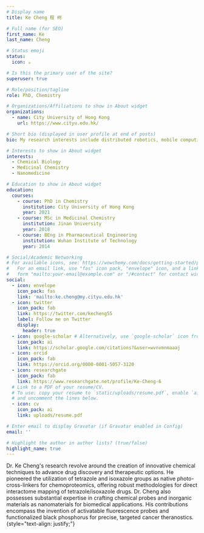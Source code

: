 ```yaml
---
# Display name
title: Ke Cheng 程 柯

# Full name (for SEO)
first_name: Ke
last_name: Cheng

# Status emoji
status:
  icon: ☕️

# Is this the primary user of the site?
superuser: true

# Role/position/tagline
role: PhD, Chemistry 

# Organizations/Affiliations to show in About widget
organizations:
  - name: City University of Hong Kong
    url: https://www.cityu.edu.hk/

# Short bio (displayed in user profile at end of posts)
bio: My research interests include distributed robotics, mobile computing and programmable matter.

# Interests to show in About widget
interests:
  - Chemical Biology
  - Medicinal Chemistry
  - Nanomedicine

# Education to show in About widget
education:
  courses:
    - course: PhD in Chemistry
      institution: City University of Hong Kong
      year: 2021
    - course: MSc in Medicinal Chemistry
      institution: Jinan University
      year: 2018
    - course: BEng in Pharmaceutical Engineering
      institution: Wuhan Institute of Technology
      year: 2014

# Social/Academic Networking
# For available icons, see: https://wowchemy.com/docs/getting-started/page-builder/#icons
#   For an email link, use "fas" icon pack, "envelope" icon, and a link in the
#   form "mailto:your-email@example.com" or "/#contact" for contact widget.
social:
  - icon: envelope
    icon_pack: fas
    link: 'mailto:ke.cheng@my.cityu.edu.hk'
  - icon: twitter
    icon_pack: fab
    link: https://twitter.com/kecheng55
    label: Follow me on Twitter
    display:
      header: true
  - icon: google-scholar # Alternatively, use `google-scholar` icon from `ai` icon pack
    icon_pack: ai
    link: https://scholar.google.com/citations?&user=wvnvmnmaaaj
  - icon: orcid
    icon_pack: fab
    link: https://orcid.org/0000-0001-5057-3120
  - icon: researchgate
    icon_pack: fab
    link: https://www.researchgate.net/profile/Ke-Cheng-6
  # Link to a PDF of your resume/CV.
  # To use: copy your resume to `static/uploads/resume.pdf`, enable `ai` icons in `params.yaml`,
  # and uncomment the lines below.
  - icon: cv
    icon_pack: ai
    link: uploads/resume.pdf

# Enter email to display Gravatar (if Gravatar enabled in Config)
email: ''

# Highlight the author in author lists? (true/false)
highlight_name: true
---
```


Dr. Ke Cheng's research revolve around the creation of innovative chemical techniques to advance drug discovery and therapeutic options. He pioneered the utilization of tetrazole and isoxazole groups as native photo-cross-linkers for chemoproteomics, offering robust methodologies for direct interactome mapping of tetrazole/isoxazole drugs. Dr. Cheng also possesses substantial expertise in crafting chemical probes and inorganic materials as nanomaterials for biomedical applications. His contributions encompass the invention of activatable fluorescence probes and functionalized black phosphorus for precise, targeted cancer theranostics.
{style="text-align: justify;"}
